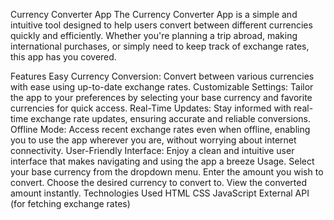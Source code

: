 Currency Converter App
The Currency Converter App is a simple and intuitive tool designed to help users convert between different currencies quickly and efficiently. Whether you're planning a trip abroad, making international purchases, or simply need to keep track of exchange rates, this app has you covered.

Features
Easy Currency Conversion: Convert between various currencies with ease using up-to-date exchange rates.
Customizable Settings: Tailor the app to your preferences by selecting your base currency and favorite currencies for quick access.
Real-Time Updates: Stay informed with real-time exchange rate updates, ensuring accurate and reliable conversions.
Offline Mode: Access recent exchange rates even when offline, enabling you to use the app wherever you are, without worrying about internet connectivity.
User-Friendly Interface: Enjoy a clean and intuitive user interface that makes navigating and using the app a breeze
Usage.
Select your base currency from the dropdown menu.
Enter the amount you wish to convert.
Choose the desired currency to convert to.
View the converted amount instantly.
Technologies Used
HTML
CSS
JavaScript
External API (for fetching exchange rates)
